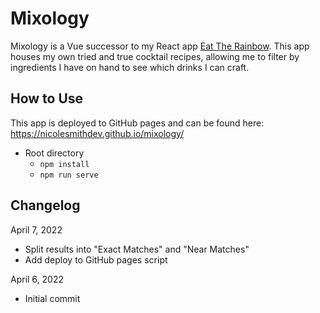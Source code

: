 # Mixology

Mixology is a Vue successor to my React app [Eat The Rainbow](https://github.com/nicolesmithdev/eat-the-rainbow). This app houses my own tried and true cocktail recipes, allowing me to filter by ingredients I have on hand to see which drinks I can craft.

## How to Use

This app is deployed to GitHub pages and can be found here: https://nicolesmithdev.github.io/mixology/

-   Root directory
    -   `npm install`
    -   `npm run serve`

## Changelog

April 7, 2022

-   Split results into "Exact Matches" and "Near Matches"
-   Add deploy to GitHub pages script

April 6, 2022

-   Initial commit
